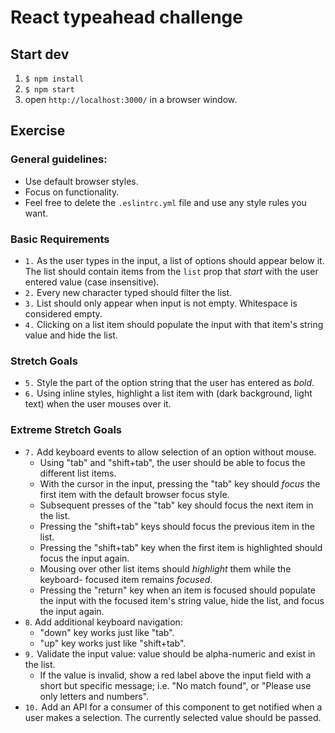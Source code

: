 # React typeahead challenge

## Start dev

1. `$ npm install`
2. `$ npm start`
3. open `http://localhost:3000/` in a browser window.

## Exercise

### General guidelines:

- Use default browser styles.
- Focus on functionality.
- Feel free to delete the `.eslintrc.yml` file and use any style rules you want.

### Basic Requirements

- `1.` As the user types in the input, a list of options should appear below it.
  The list should contain items from the `list` prop that *start* with the user
  entered value (case insensitive).
- `2.` Every new character typed should filter the list.
- `3.` List should only appear when input is not empty. Whitespace is considered
  empty.
- `4.` Clicking on a list item should populate the input with that item's string
  value and hide the list.

### Stretch Goals

- `5.` Style the part of the option string that the user has entered as *bold*.
- `6.` Using inline styles, highlight a list item with (dark background, light
  text) when the user mouses over it.

### Extreme Stretch Goals

- `7.` Add keyboard events to allow selection of an option without mouse.
  - Using "tab" and "shift+tab", the user should be able to focus the different
    list items.
  - With the cursor in the input, pressing the "tab" key should _focus_ the
    first item with the default browser focus style.
  - Subsequent presses of the "tab" key should focus the next item in the list.
  - Pressing the "shift+tab" keys should focus the previous item in the list.
  - Pressing the "shift+tab" key when the first item is highlighted should focus
    the input again.
  - Mousing over other list items should _highlight_ them while the keyboard-
    focused item remains _focused_.
  - Pressing the "return" key when an item is focused should populate the input
    with the focused item's string value, hide the list, and focus the input
    again.
- `8`. Add additional keyboard navigation:
  - "down" key works just like "tab".
  - "up" key works just like "shift+tab".
- `9.` Validate the input value: value should be alpha-numeric and exist in the
  list.
  - If the value is invalid, show a red label above the input field with a short
    but specific message; i.e. "No match found", or "Please use only letters and
    numbers".
- `10.` Add an API for a consumer of this component to get notified when a user
  makes a selection. The currently selected value should be passed.
